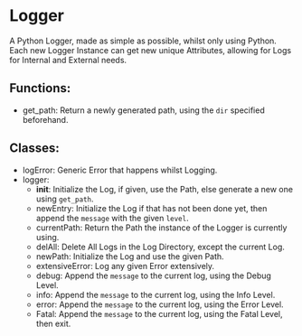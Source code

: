 # Logger
A Python Logger, made as simple as possible, whilst only using Python.
Each new Logger Instance can get new unique Attributes, allowing for Logs for Internal and External needs.

## Functions:
- get_path: Return a newly generated path, using the `dir` specified beforehand.

## Classes:
- logError: Generic Error that happens whilst Logging.
- logger:
  - __init__: Initialize the Log, if given, use the Path, else generate a new one using `get_path`.
  - newEntry: Initialize the Log if that has not been done yet, then append the `message` with the given `level`.
  - currentPath: Return the Path the instance of the Logger is currently using.
  - delAll: Delete All Logs in the Log Directory, except the current Log.
  - newPath: Initialize the Log and use the given Path.
  - extensiveError: Log any given Error extensively.
  - debug: Append the `message` to the current log, using the Debug Level.
  - info: Append the `message` to the current log, using the Info Level.
  - error: Append the `message` to the current log, using the Error Level.
  - Fatal: Append the `message` to the current log, using the Fatal Level, then exit.
